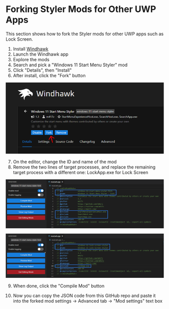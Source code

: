 # Forking Styler Mods for Other UWP Apps
This section shows how to fork the Styler mods for other UWP apps such as Lock Screen.

1. Install [Windhawk](https://windhawk.net/)
2. Launch the Windhawk app
3. Explore the mods
4. Search and pick a "Windows 11 Start Menu Styler" mod
5. Click "Details", then "Install"
6. After install, click the "Fork" button

  ![](https://github.com/AromaKitsune/Windows-XAML-Styles/blob/main/screenshots/Fork1.png)

7. On the editor, change the ID and name of the mod
8. Remove the two lines of target processes, and replace the remaining target process with a different one: LockApp.exe for Lock Screen

![](https://github.com/AromaKitsune/Windows-XAML-Styles/blob/main/screenshots/Fork2.png)

![](https://github.com/AromaKitsune/Windows-XAML-Styles/blob/main/screenshots/Fork3.png)

9. When done, click the "Compile Mod" button

10. Now you can copy the JSON code from this GitHub repo and paste it into the forked mod settings → Advanced tab → "Mod settings" text box
